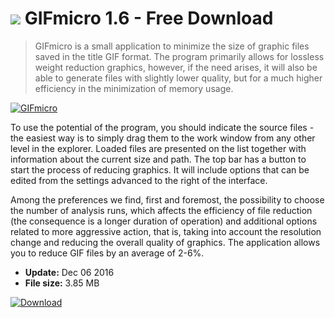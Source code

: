 # ![](https://cdn.softexe.net/static/icon/4/gifmicro-11271.png) GIFmicro 1.6 - Free Download

> GIFmicro is a small application to minimize the size of graphic files saved in the title GIF format. The program primarily allows for lossless weight reduction graphics, however, if the need arises, it will also be able to generate files with slightly lower quality, but for a much higher efficiency in the minimization of memory usage.

[![GIFmicro](https://gallery.dpcdn.pl/imgc/Tools/72762/g_-_420x350_1.5_-_x20161206175053_0.png)](https://softexe.net/win/multimedia/other/gifmicro:ppbgp.html)

To use the potential of the program, you should indicate the source files - the easiest way is to simply drag them to the work window from any other level in the explorer. Loaded files are presented on the list together with information about the current size and path. The top bar has a button to start the process of reducing graphics. It will include options that can be edited from the settings advanced to the right of the interface.
 
 Among the preferences we find, first and foremost, the possibility to choose the number of analysis runs, which affects the efficiency of file reduction (the consequence is a longer duration of operation) and additional options related to more aggressive action, that is, taking into account the resolution change and reducing the overall quality of graphics. The application allows you to reduce GIF files by an average of 2-6%.


- **Update:** Dec 06 2016
- **File size:** 3.85 MB

[![Download](https://cdn.softexe.net/static/img/download.png)](https://softexe.net/win/multimedia/other/gifmicro:ppbgp.html)

